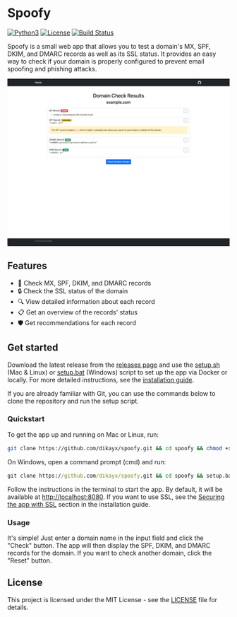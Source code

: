 # Spoofy

[![Python3](https://img.shields.io/badge/Python-3.10-blue.svg)](https://www.python.org/downloads/release/python-3100/)
[![License](https://img.shields.io/badge/License-MIT-lightgrey.svg)](LICENSE)
[![Build Status](https://github.com/dikayx/spoofy/actions/workflows/python-app.yml/badge.svg)](https://github.com/dikayx/spoofy/actions/workflows/python-app.yml)

Spoofy is a small web app that allows you to test a domain's MX, SPF, DKIM, and DMARC records as well as its SSL status. It provides an easy way to check if your domain is properly configured to prevent email spoofing and phishing attacks.

![Screenshot of the app](assets/screenshot.png)

## Features

-   📧 Check MX, SPF, DKIM, and DMARC records
-   🔒 Check the SSL status of the domain
-   🔍 View detailed information about each record
-   📋 Get an overview of the records' status
-   🛡️ Get recommendations for each record

## Get started

Download the latest release from the [releases page](https://github.com/dikayx/spoofy/releases) and use the [setup.sh](setup.sh) (Mac & Linux) or [setup.bat](setup.bat) (Windows) script to set up the app via Docker or locally. For more detailed instructions, see the [installation guide](docs/INSTALLATION.md).

If you are already familiar with Git, you can use the commands below to clone the repository and run the setup script.

### Quickstart

To get the app up and running on Mac or Linux, run:

```bash
git clone https://github.com/dikayx/spoofy.git && cd spoofy && chmod +x setup.sh && ./setup.sh
```

On Windows, open a command prompt (cmd) and run:

```cmd
git clone https://github.com/dikayx/spoofy.git && cd spoofy && setup.bat
```

Follow the instructions in the terminal to start the app. By default, it will be available at [http://localhost:8080](http://localhost:8080). If you want to use SSL, see the [Securing the app with SSL](docs/INSTALLATION.md#securing-the-app-with-ssl) section in the installation guide.

### Usage

It's simple! Just enter a domain name in the input field and click the "Check" button. The app will then display the SPF, DKIM, and DMARC records for the domain. If you want to check another domain, click the "Reset" button.

## License

This project is licensed under the MIT License - see the [LICENSE](LICENSE) file for details.
